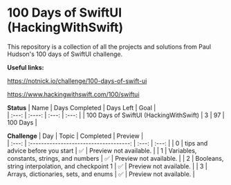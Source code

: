 # 100 Days of SwiftUI (HackingWithSwift)

This repository is a collection of all the projects and solutions from Paul Hudson's 100 days of SwiftUI challenge.

**Useful links:**

https://notnick.io/challenge/100-days-of-swift-ui

https://www.hackingwithswift.com/100/swiftui

**Status**
| Name                              | Days Completed | Days Left | Goal     |      
| :---:                             | :----:         | :---:     | :---:    |
| 100 Days of SwiftUI (HackingWithSwift) | 3              | 97       | 100 Days |

**Challenge**
| Day | Topic                              | Completed | Preview                |      
| :---: | :------------------------------------: | :---:     | :---:                  |
| 0   | tips and advice before you start | ✅       | Preview not available. |
| 1   | Variables, constants, strings, and numbers | ✅       | Preview not available. |
| 2   | Booleans, string interpolation, and checkpoint 1 | ✅       | Preview not available. |
| 3   | Arrays, dictionaries, sets, and enums | ✅       | Preview not available. |